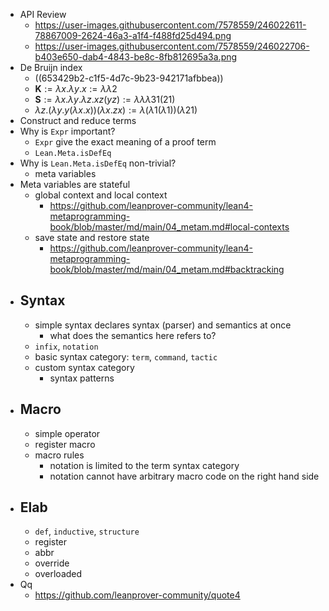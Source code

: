 - API Review
	- https://user-images.githubusercontent.com/7578559/246022611-78867009-2624-46a3-a1f4-f488fd25d494.png
	- https://user-images.githubusercontent.com/7578559/246022706-b403e650-dab4-4843-be8c-8fb812695a3a.png
- De Bruijn index
	- ((653429b2-c1f5-4d7c-9b23-942171afbbea))
	- $\mathbf{K} := \lambda x . \lambda y . x := \lambda \lambda 2$
	- $\mathbf S := \lambda x . \lambda y . \lambda z . x z (y z) :=  \lambda \lambda \lambda 3 1 (2 1)$
	- $\lambda z. (\lambda y. y (\lambda x. x)) (\lambda x. z x) := \lambda (\lambda 1 (\lambda 1)) (\lambda 2 1)$
- Construct and reduce terms
- Why is `Expr` important?
	- `Expr` give the exact meaning of a proof term
	- `Lean.Meta.isDefEq`
- Why is `Lean.Meta.isDefEq` non-trivial?
	- meta variables
- Meta variables are stateful
	- global context and local context
		- https://github.com/leanprover-community/lean4-metaprogramming-book/blob/master/md/main/04_metam.md#local-contexts
	- save state and restore state
		- https://github.com/leanprover-community/lean4-metaprogramming-book/blob/master/md/main/04_metam.md#backtracking
- ## Syntax
	- simple syntax declares syntax (parser) and semantics at once
		- what does the semantics here refers to?
	- `infix`, `notation`
	- basic syntax category: `term`, `command`, `tactic`
	- custom syntax category
		- syntax patterns
- ## Macro
	- simple operator
	- register macro
	- macro rules
		- notation is limited to the term syntax category
		- notation cannot have arbitrary macro code on the right hand side
- ## Elab
	- `def`, `inductive`, `structure`
	- register
	- abbr
	- override
	- overloaded
- Qq
	- https://github.com/leanprover-community/quote4